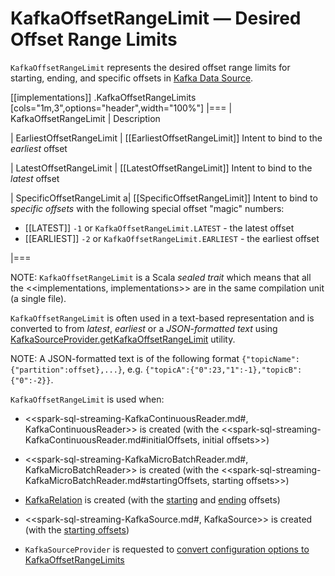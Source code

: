 # KafkaOffsetRangeLimit &mdash; Desired Offset Range Limits

`KafkaOffsetRangeLimit` represents the desired offset range limits for starting, ending, and specific offsets in [Kafka Data Source](kafka/index.md).

[[implementations]]
.KafkaOffsetRangeLimits
[cols="1m,3",options="header",width="100%"]
|===
| KafkaOffsetRangeLimit
| Description

| EarliestOffsetRangeLimit
| [[EarliestOffsetRangeLimit]] Intent to bind to the *earliest* offset

| LatestOffsetRangeLimit
| [[LatestOffsetRangeLimit]] Intent to bind to the *latest* offset

| SpecificOffsetRangeLimit
a| [[SpecificOffsetRangeLimit]] Intent to bind to *specific offsets* with the following special offset "magic" numbers:

* [[LATEST]] `-1` or `KafkaOffsetRangeLimit.LATEST` - the latest offset
* [[EARLIEST]] `-2` or `KafkaOffsetRangeLimit.EARLIEST` - the earliest offset

|===

NOTE: `KafkaOffsetRangeLimit` is a Scala *sealed trait* which means that all the <<implementations, implementations>> are in the same compilation unit (a single file).

`KafkaOffsetRangeLimit` is often used in a text-based representation and is converted to from *latest*, *earliest* or a *JSON-formatted text* using [KafkaSourceProvider.getKafkaOffsetRangeLimit](kafka/KafkaSourceProvider.md#getKafkaOffsetRangeLimit) utility.

NOTE: A JSON-formatted text is of the following format `{"topicName":{"partition":offset},...}`, e.g. `{"topicA":{"0":23,"1":-1},"topicB":{"0":-2}}`.

`KafkaOffsetRangeLimit` is used when:

* <<spark-sql-streaming-KafkaContinuousReader.md#, KafkaContinuousReader>> is created (with the <<spark-sql-streaming-KafkaContinuousReader.md#initialOffsets, initial offsets>>)

* <<spark-sql-streaming-KafkaMicroBatchReader.md#, KafkaMicroBatchReader>> is created (with the <<spark-sql-streaming-KafkaMicroBatchReader.md#startingOffsets, starting offsets>>)

* [KafkaRelation](kafka/KafkaRelation.md) is created (with the [starting](kafka/KafkaRelation.md#startingOffsets) and [ending](kafka/KafkaRelation.md#endingOffsets) offsets)

* <<spark-sql-streaming-KafkaSource.md#, KafkaSource>> is created (with the [starting offsets](kafka/KafkaRelation.md#startingOffsets))

* `KafkaSourceProvider` is requested to [convert configuration options to KafkaOffsetRangeLimits](kafka/KafkaSourceProvider.md#getKafkaOffsetRangeLimit)
